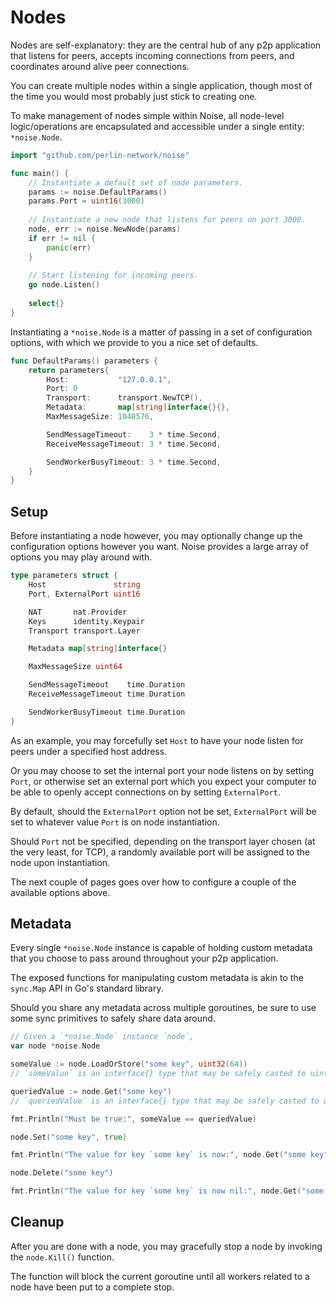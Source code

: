 # Nodes

Nodes are self-explanatory: they are the central hub of any p2p application that listens for peers, accepts incoming connections from peers, and coordinates around alive peer connections.

You can create multiple nodes within a single application, though most of the time you would most probably just stick to creating one.

To make management of nodes simple within Noise, all node-level logic/operations are encapsulated and accessible under a single entity: `*noise.Node`.

```go
import "github.com/perlin-network/noise"

func main() {
	// Instantiate a default set of node parameters.
	params := noise.DefaultParams()
	params.Port = uint16(3000)
	
	// Instantiate a new node that listens for peers on port 3000.
	node, err := noise.NewNode(params)
	if err != nil {
		panic(err)
	}
	
	// Start listening for incoming peers.
	go node.Listen()
	
	select{}
}
```

Instantiating a `*noise.Node` is a matter of passing in a set of configuration options, with which we provide to you a nice set of defaults.

```go
func DefaultParams() parameters {
	return parameters{
		Host:           "127.0.0.1",
		Port: 0
		Transport:      transport.NewTCP(),
		Metadata:       map[string]interface{}{},
		MaxMessageSize: 1048576,

		SendMessageTimeout:    3 * time.Second,
		ReceiveMessageTimeout: 3 * time.Second,

		SendWorkerBusyTimeout: 3 * time.Second,
	}
}
```

## Setup

Before instantiating a node however, you may optionally change up the configuration options however you want. Noise provides a large array of options you may play around with.

```go
type parameters struct {
	Host               string
	Port, ExternalPort uint16

	NAT       nat.Provider
	Keys      identity.Keypair
	Transport transport.Layer

	Metadata map[string]interface{}

	MaxMessageSize uint64

	SendMessageTimeout    time.Duration
	ReceiveMessageTimeout time.Duration

	SendWorkerBusyTimeout time.Duration
}
```

As an example, you may forcefully set `Host` to have your node listen for peers under a specified host address.

Or you may choose to set the internal port your node listens on by setting `Port`, or otherwise set an external port which you expect your computer to be able to openly accept connections on by setting `ExternalPort`.

By default, should the `ExternalPort` option not be set, `ExternalPort` will be set to whatever value `Port` is on node instantiation.

Should `Port` not be specified, depending on the transport layer chosen (at the very least, for TCP), a randomly available port will be assigned to the node upon instantiation.

The next couple of pages goes over how to configure a couple of the available options above.

## Metadata

Every single `*noise.Node` instance is capable of holding custom metadata that you choose to pass around throughout your p2p application.

The exposed functions for manipulating custom metadata is akin to the `sync.Map` API in Go's standard library.

Should you share any metadata across multiple goroutines, be sure to use some sync primitives to safely share data around.

```go
// Given a `*noise.Node` instance `node`,
var node *noise.Node

someValue := node.LoadOrStore("some key", uint32(64))
// `someValue` is an interface{} type that may be safely casted to uint32

queriedValue := node.Get("some key")
// `queriedValue` is an interface{} type that may be safely casted to uint32

fmt.Println("Must be true:", someValue == queriedValue)

node.Set("some key", true)

fmt.Println("The value for key `some key` is now:", node.Get("some key"))

node.Delete("some key")

fmt.Println("The value for key `some key` is now nil:", node.Get("some key"))
```

## Cleanup

After you are done with a node, you may gracefully stop a node by invoking the `node.Kill()` function.

The function will block the current goroutine until all workers related to a node have been put to a complete stop.
